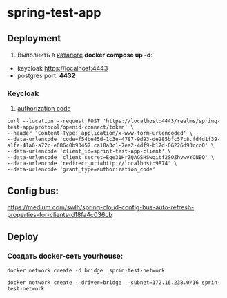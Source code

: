 # spring-test-app

## Deployment

1. Выполнить в [каталоге](infrastructure/spring-test-application) **docker compose up -d**:
- keycloak [https://localhost:4443](https://localhost:4443)
- postgres port: **4432**



### Keycloak
1. [authorization code](https://localhost:4443/realms/spring-test-app/protocol/openid-connect/auth?response_type=code&client_id=sprint-test-app-client&redirect_uri=http://localhost:9874)
```
curl --location --request POST 'https://localhost:4443/realms/spring-test-app/protocol/openid-connect/token' \
--header 'Content-Type: application/x-www-form-urlencoded' \
--data-urlencode 'code=f54be45d-1c3e-4787-9d93-de285bfc57c8.fd4d1f39-a1fe-41a6-a72c-e686c0b93457.ca18a3c1-7ea2-4df9-b17d-06226d93ccc0' \
--data-urlencode 'client_id=sprint-test-app-client' \
--data-urlencode 'client_secret=Ege31HrZQAGSHSwgitf2SOZhvwvYCNEQ' \
--data-urlencode 'redirect_uri=http://localhost:9874' \
--data-urlencode 'grant_type=authorization_code'
```

## Config bus:
https://medium.com/swlh/spring-cloud-config-bus-auto-refresh-properties-for-clients-d18fa4c036cb


## Deploy
### Создать docker-сеть **yourhouse**:<br/>
`docker network create -d bridge  sprin-test-network`


`docker network create --driver=bridge --subnet=172.16.238.0/16 sprin-test-network`
